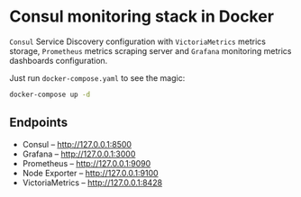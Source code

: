 # Consul monitoring stack in Docker

`Consul` Service Discovery configuration with `VictoriaMetrics` metrics storage, `Prometheus` metrics scraping server and `Grafana` monitoring metrics dashboards configuration.

Just run `docker-compose.yaml` to see the magic:

```bash
docker-compose up -d
```

## Endpoints

- Consul – <http://127.0.0.1:8500>
- Grafana – <http://127.0.0.1:3000>
- Prometheus – <http://127.0.0.1:9090>
- Node Exporter – <http://127.0.0.1:9100>
- VictoriaMetrics – <http://127.0.0.1:8428>
